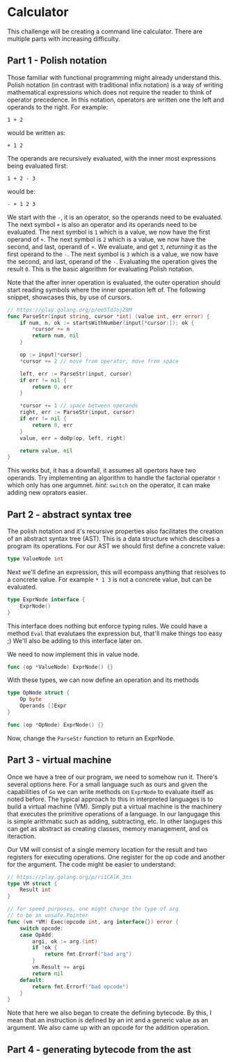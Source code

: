 # Calculator

This challenge will be creating a command line calculator. There are multiple
parts with increasing difficulty.


## Part 1 - Polish notation

Those familiar with functional programming might already understand this. Polish
notation (in contrast with traditional infix notation) is a way of writing
mathematical expressions which does not require the reader to think of
operator precedence. In this notation, operators are written one the left
and operands to the right. For example:
```
1 + 2
```
would be written as:
```
+ 1 2
```

The operands are recursively evaluated, with the inner most expressions
being evaluated first:
```
1 + 2 - 3
```
would be:
```
- + 1 2 3
```

We start with the `-`, it is an operator, so the operands need to be evaluated.
The next symbol `+` is also an operator and its operands need to be evaluated.
The next symbol is `1` which is a value, we now have the first operand of `+`.
The next symbol is `2` which is a value, we now have the second, and last,
 operand of `+`. We evaluate, and get `3`, *returning* it as the first operand
to the `-`. The next symbol is `3` which is a value, we now have the second, and
last, operand of the `-`. Evaluating the operation gives the result `0`. This
is the basic algorithm for evaluating Polish notation.

Note that the after inner operation is evaluated, the outer operation should start
reading symbols where the inner operation left of. The following snippet, showcases
this, by use of cursors.
```go
// https://play.golang.org/p/oe5TdJojZ8M
func ParseStr(input string, cursor *int) (value int, err error) {
	if num, n, ok := startsWithNumber(input[*cursor:]); ok {
		*cursor += n
		return num, nil
	}

	op := input[*cursor]
	*cursor += 2 // move from operator, move from space

	left, err := ParseStr(input, cursor)
	if err != nil {
		return 0, err
	}

	*cursor += 1 // space between operands
	right, err := ParseStr(input, cursor)
	if err != nil {
		return 0, err
	}
	value, err = doOp(op, left, right)

	return value, nil
}
```

This works but, it has a downfall, it assumes all opertors have two operands.
Try implementing an algorithm to handle the factorial operator `!` which
only has one argumnet. *hint:* `switch` on the operator, it can make adding
new oprators easier.

## Part 2 - abstract syntax tree

The polish notation and it's recursive properties also facilitates the creation
of an abstract syntax tree (AST). This is a data structure which descibes a
program its operations. For our AST we should first define a concrete value:

```go
type ValueNode int
```

Next we'll define an expression, this will ecompass anything that resolves to a
concrete value. For example `* 1 3` is not a concrete value, but can be
evaluated.

```go
type ExprNode interface {
	ExprNode()
}
```
This interface does nothing but enforce typing rules. We could have
a method `Eval` that evalutaes the expression but, that'll make things too
easy ;) We'll also be adding to this interface later on.

We need to now implement this in value node.
```go
func (op *ValueNode) ExprNode() {}
```

With these types, we can now define an operation and its methods
```go
type OpNode struct {
	Op byte
	Operands []Expr
}

func (op *OpNode) ExprNode() {}
```

Now, change the `ParseStr` function to return an ExprNode.

## Part 3 - virtual machine

Once we have a tree of our program, we need to somehow run it. There's several
options here. For a small language such as ours and given the capabilities
of `Go` we can write methods on `ExprNode` to evaluate itself as noted before.
The typical approach to this in interpreted languages is to build a virtual machine
(VM). Simply put a virtual machine is the machinery that executes the primitive
operations of a language. In our langugage this is simple arithmatic such as
adding, subtracting, etc. In other languges this can get as abstract as creating
classes, memory management, and os iteraction.

Our VM will consist of a single memory location for the result and two registers
for executing operations. One register for the op code and another for the argument.
The code might be easier to understand:

```go
// https://play.golang.org/p/ri1CAlK_3ns
type VM struct {
	Result int
}

// for speed purposes, one might change the type of arg
// to be an unsafe.Pointer
func (vm *VM) Exec(opcode int, arg interface{}) error {
	switch opcode:
	case OpAdd:
		argi, ok := arg.(int)
		if !ok {
			return fmt.Errorf("bad arg")
		}
		vm.Result += argi
		return nil
	default:
		return fmt.Errorf("bad opcode")
	}
}
```

Note that here we also began to create the defining bytecode. By this, I mean
that an instruction is defined by an int and a generic value as an argument.
We also came up with an opcode for the addition operation.

## Part 4 - generating bytecode from the ast

